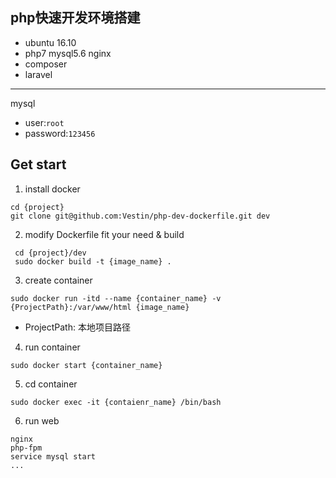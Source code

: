 php快速开发环境搭建
---
* ubuntu 16.10
* php7 mysql5.6 nginx
* composer
* laravel

---
mysql
* user:`root`
* password:`123456`

Get start
---
1. install docker
```
cd {project}
git clone git@github.com:Vestin/php-dev-dockerfile.git dev
```

2. modify Dockerfile fit your need & build
```
 cd {project}/dev
 sudo docker build -t {image_name} .
```
3. create container
```
sudo docker run -itd --name {container_name} -v {ProjectPath}:/var/www/html {image_name}
```
* ProjectPath: 本地项目路径

4. run container
```
sudo docker start {container_name}
```

5. cd container
```
sudo docker exec -it {contaienr_name} /bin/bash
```

6. run web
```
nginx
php-fpm
service mysql start
...
```